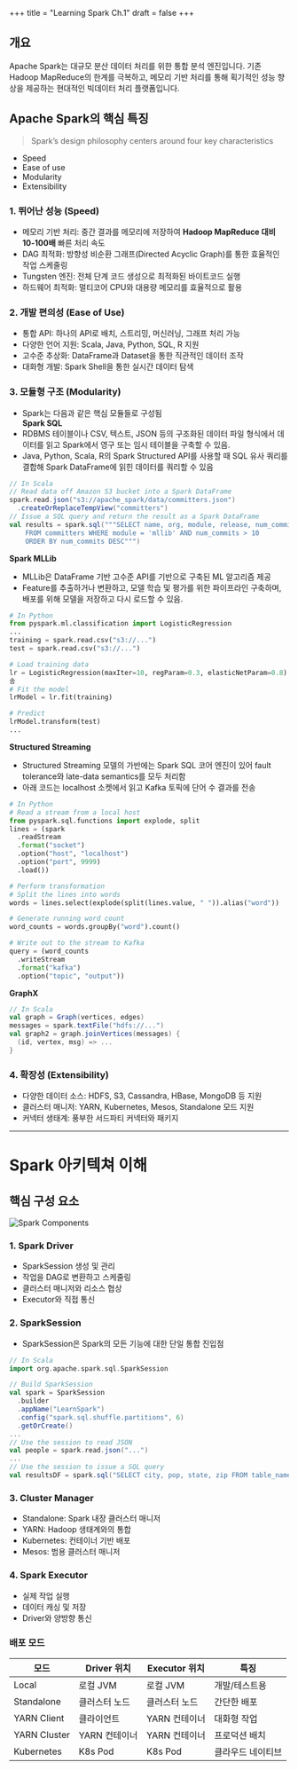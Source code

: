 +++
title = "Learning Spark Ch.1"
draft = false
+++

## 개요
Apache Spark는 대규모 분산 데이터 처리를 위한 통합 분석 엔진입니다. 기존 Hadoop MapReduce의 한계를 극복하고, 메모리 기반 처리를 통해 획기적인 성능 향상을 제공하는 현대적인 빅데이터 처리 플랫폼입니다.

## Apache Spark의 핵심 특징
> Spark’s design philosophy centers around four key characteristics
- Speed
- Ease of use
- Modularity
- Extensibility

### 1. 뛰어난 성능 (Speed)
- 메모리 기반 처리: 중간 결과를 메모리에 저장하여 **Hadoop MapReduce 대비 10-100배** 빠른 처리 속도
- DAG 최적화: 방향성 비순환 그래프(Directed Acyclic Graph)를 통한 효율적인 작업 스케줄링
- Tungsten 엔진: 전체 단계 코드 생성으로 최적화된 바이트코드 실행
- 하드웨어 최적화: 멀티코어 CPU와 대용량 메모리를 효율적으로 활용
### 2. 개발 편의성 (Ease of Use)
- 통합 API: 하나의 API로 배치, 스트리밍, 머신러닝, 그래프 처리 가능
- 다양한 언어 지원: Scala, Java, Python, SQL, R 지원
- 고수준 추상화: DataFrame과 Dataset을 통한 직관적인 데이터 조작
- 대화형 개발: Spark Shell을 통한 실시간 데이터 탐색
### 3. 모듈형 구조 (Modularity)
- Spark는 다음과 같은 핵심 모듈들로 구성됨  
**Spark SQL**
- RDBMS 테이블이나 CSV, 텍스트, JSON 등의 구조화된 데이터 파일 형식에서 데이터를 읽고 Spark에서 영구 또는 임시 테이블을 구축할 수 있음.
- Java, Python, Scala, R의 Spark Structured API를 사용할 때 SQL 유사 쿼리를 결합해 Spark DataFrame에 읽힌 데이터를 쿼리할 수 있음
```scala
// In Scala
// Read data off Amazon S3 bucket into a Spark DataFrame
spark.read.json("s3://apache_spark/data/committers.json")
  .createOrReplaceTempView("committers")
// Issue a SQL query and return the result as a Spark DataFrame
val results = spark.sql("""SELECT name, org, module, release, num_commits
    FROM committers WHERE module = 'mllib' AND num_commits > 10
    ORDER BY num_commits DESC""")
```

**Spark MLLib**
- MLLib은 DataFrame 기반 고수준 API를 기반으로 구축된 ML 알고리즘 제공
- Feature를 추출하거나 변환하고, 모델 학습 및 평가를 위한 파이프라인 구축하며, 배포를 위해 모델을 저장하고 다시 로드할 수 있음.

```python
# In Python
from pyspark.ml.classification import LogisticRegression
...
training = spark.read.csv("s3://...")
test = spark.read.csv("s3://...")

# Load training data
lr = LogisticRegression(maxIter=10, regParam=0.3, elasticNetParam=0.8)
송
# Fit the model
lrModel = lr.fit(training)

# Predict
lrModel.transform(test)
...
```

**Structured Streaming**
- Structured Streaming 모델의 가반에는 Spark SQL 코어 엔진이 있어 fault tolerance와 late-data semantics를 모두 처리함
- 아래 코드는 localhost 소켓에서 읽고 Kafka 토픽에 단어 수 결과를 전송

```python
# In Python
# Read a stream from a local host
from pyspark.sql.functions import explode, split
lines = (spark 
  .readStream
  .format("socket")
  .option("host", "localhost")
  .option("port", 9999)
  .load())

# Perform transformation
# Split the lines into words
words = lines.select(explode(split(lines.value, " ")).alias("word"))

# Generate running word count
word_counts = words.groupBy("word").count()

# Write out to the stream to Kafka
query = (word_counts
  .writeStream 
  .format("kafka") 
  .option("topic", "output"))
```

**GraphX**
```scala
// In Scala
val graph = Graph(vertices, edges)
messages = spark.textFile("hdfs://...")
val graph2 = graph.joinVertices(messages) {
  (id, vertex, msg) => ...
}
```

### 4. 확장성 (Extensibility)
- 다양한 데이터 소스: HDFS, S3, Cassandra, HBase, MongoDB 등 지원
- 클러스터 매니저: YARN, Kubernetes, Mesos, Standalone 모드 지원
- 커넥터 생태계: 풍부한 서드파티 커넥터와 패키지

---

# Spark 아키텍쳐 이해
## 핵심 구성 요소
![Spark Components](/data-processing/spark/spark-components.png)

### 1. Spark Driver
- SparkSession 생성 및 관리
- 작업을 DAG로 변환하고 스케줄링
- 클러스터 매니저와 리소스 협상
- Executor와 직접 통신

### 2. SparkSession
- SparkSession은 Spark의 모든 기능에 대한 단일 통합 진입점
```scala
// In Scala
import org.apache.spark.sql.SparkSession

// Build SparkSession
val spark = SparkSession
  .builder
  .appName("LearnSpark")
  .config("spark.sql.shuffle.partitions", 6)
  .getOrCreate()
...
// Use the session to read JSON 
val people = spark.read.json("...")
...
// Use the session to issue a SQL query
val resultsDF = spark.sql("SELECT city, pop, state, zip FROM table_name")
```

### 3. Cluster Manager
- Standalone: Spark 내장 클러스터 매니저
- YARN: Hadoop 생태계와의 통합
- Kubernetes: 컨테이너 기반 배포
- Mesos: 범용 클러스터 매니저

### 4. Spark Executor
- 실제 작업 실행
- 데이터 캐싱 및 저장
- Driver와 양방향 통신

### 배포 모드
모드| Driver 위치 | Executor 위치 | 특징
-|-|-|-
Local | 로컬 JVM | 로컬 JVM | 개발/테스트용
Standalone | 클러스터 노드 | 클러스터 노드 | 간단한 배포
YARN Client | 클라이언트 | YARN 컨테이너 | 대화형 작업
YARN Cluster | YARN 컨테이너 | YARN 컨테이너 | 프로덕션 배치
Kubernetes | K8s Pod | K8s Pod | 클라우드 네이티브